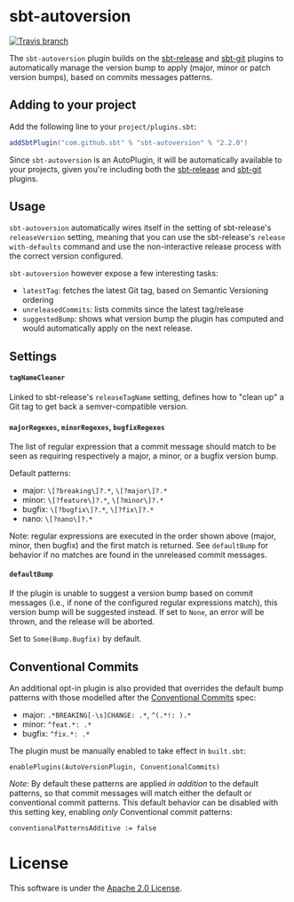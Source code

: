 # sbt-autoversion

[![Travis branch](https://img.shields.io/travis/sbt/sbt-autoversion/master.svg)]()

The `sbt-autoversion` plugin builds on the [sbt-release](https://github.com/sbt/sbt-release) and [sbt-git](https://github.com/sbt/sbt-git) plugins to automatically manage the version bump to apply (major, minor or patch version bumps), based on commits messages patterns.

## Adding to your project

Add the following line to your `project/plugins.sbt`:

```scala
addSbtPlugin("com.github.sbt" % "sbt-autoversion" % "2.2.0")
```

Since `sbt-autoversion` is an AutoPlugin, it will be automatically available to your projects,
given you're including both the [sbt-release](https://github.com/sbt/sbt-release) and [sbt-git](https://github.com/sbt/sbt-git) plugins.

## Usage

`sbt-autoversion` automatically wires itself in the setting of sbt-release's `releaseVersion` setting, meaning that you can use the sbt-release's `release with-defaults` command and use the non-interactive release process with the correct version configured.

`sbt-autoversion` however expose a few interesting tasks:

* `latestTag`: fetches the latest Git tag, based on Semantic Versioning ordering
* `unreleasedCommits`: lists commits since the latest tag/release
* `suggestedBump`: shows what version bump the plugin has computed and would automatically apply on the next release.

## Settings

#### `tagNameCleaner`

Linked to sbt-release's `releaseTagName` setting, defines how to "clean up" a Git tag to get back a semver-compatible version.

#### `majorRegexes`, `minorRegexes`, `bugfixRegexes`

The list of regular expression that a commit message should match to be seen as requiring respectively a major, a minor, or a bugfix version bump.

Default patterns:

* major: `\[?breaking\]?.*`, `\[?major\]?.*`
* minor: `\[?feature\]?.*`, `\[?minor\]?.*`
* bugfix: `\[?bugfix\]?.*`, `\[?fix\]?.*`
* nano: `\[?nano\]?.*`

Note: regular expressions are executed in the order shown above (major, minor, then bugfix) and the first match is returned.
See `defaultBump` for behavior if no matches are found in the unreleased commit messages.

#### `defaultBump`

If the plugin is unable to suggest a version bump based on commit messages (i.e., if none of the configured regular expressions match), this version bump will be suggested instead.
If set to `None`, an error will be thrown, and the release will be aborted.

Set to `Some(Bump.Bugfix)` by default.

## Conventional Commits

An additional opt-in plugin is also provided that overrides the default bump patterns with those modelled after the [Conventional Commits](https://www.conventionalcommits.org/en/v1.0.0/) spec:

* major: `.*BREAKING[-\s]CHANGE: .*`, `^(.*!: ).*`
* minor: `^feat.*: .*`
* bugfix: `^fix.*: .*`

The plugin must be manually enabled to take effect in `built.sbt`:

```
enablePlugins(AutoVersionPlugin, ConventionalCommits)
```

_Note_:  By default these patterns are applied _in addition_ to the default patterns, so that commit messages will match either the default or conventional commit patterns.  This default behavior can be disabled with this setting key, enabling _only_ Conventional commit patterns:

```
conventionalPatternsAdditive := false
```

# License

This software is under the [Apache 2.0 License](http://www.apache.org/licenses/LICENSE-2.0.html).
